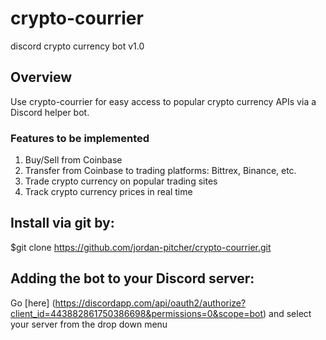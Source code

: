 # crypto-courrier
discord crypto currency bot v1.0

## Overview
Use crypto-courrier for easy access to popular crypto currency APIs via a Discord helper bot.

### Features to be implemented
1. Buy/Sell from Coinbase
2. Transfer from Coinbase to trading platforms: Bittrex, Binance, etc.
3. Trade crypto currency on popular trading sites
4. Track crypto currency prices in real time


## Install via git by:
$git clone https://github.com/jordan-pitcher/crypto-courrier.git

## Adding the bot to your Discord server:

Go [here] (https://discordapp.com/api/oauth2/authorize?client_id=443882861750386698&permissions=0&scope=bot) and select your server from the drop down menu
